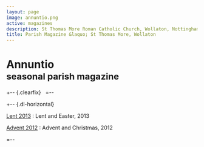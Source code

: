 ```yaml
---
layout: page
image: annuntio.png
active: magazines
description: St Thomas More Roman Catholic Church, Wollaton, Nottingham
title: Parish Magazine &laquo; St Thomas More, Wollaton
---
```


# Annuntio<br /><small>seasonal parish magazine</small>

+-- {.clearfix}
&nbsp;
=--

+-- {.dl-horizontal}

[Lent 2013](http://www.theassumption.co.uk/docs/AnnuntioLent2013.pdf)
: Lent and Easter, 2013

[Advent 2012](http://www.theassumption.co.uk/docs/AnnuntioAdvent2012.pdf)
: Advent and Christmas, 2012

=--
